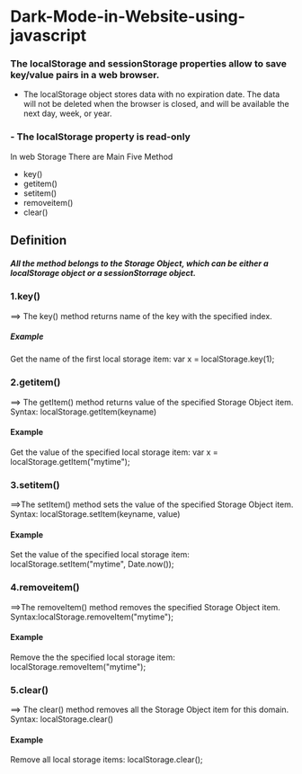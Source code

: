 # Dark-Mode-in-Website-using-javascript

### The localStorage and sessionStorage properties allow to save key/value pairs in a web browser.
- The localStorage object stores data with no expiration date. The data will not be deleted when the browser is closed, and will be available the next day, week, or year.

### -  The localStorage property is read-only
In web Storage There are Main Five Method 
* key()
* getitem()
* setitem()
* removeitem()
* clear()

## Definition
##### All the method belongs to the Storage Object, which can be either a localStorage object or a sessionStorrage object.


### 1.key()
==> The key() method returns name of the key with the specified index.
##### Example
Get the name of the first local storage item:
var x = localStorage.key(1);

### 2.getitem()
==> The getItem() method returns value of the specified Storage Object item.
	Syntax: localStorage.getItem(keyname)

#### Example
Get the value of the specified local storage item:
var x = localStorage.getItem("mytime");

### 3.setitem()
==>The setItem() method sets the value of the specified Storage Object item.
	Syntax: localStorage.setItem(keyname, value)

#### Example
Set the value of the specified local storage item:
localStorage.setItem("mytime", Date.now());

### 4.removeitem()
==>The removeItem() method removes the specified Storage Object item.
	Syntax:localStorage.removeItem("mytime");

#### Example
Remove the the specified local storage item:
localStorage.removeItem("mytime");

### 5.clear()
==> The clear() method removes all the Storage Object item for this domain.
	Syntax: localStorage.clear()

#### Example
Remove all local storage items:
localStorage.clear();
